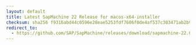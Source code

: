 ```yaml
---
layout: default
title: Latest SapMachine 22 Release for macos-x64-installer
checksum: sha256 f9316abd44c0596e28eae5253fdf7606f0de4af537c303471ab2b94465db3435
redirect_to:
  - https://github.com/SAP/SapMachine/releases/download/sapmachine-22.0.2/sapmachine-jre-22.0.2_macos-x64_bin.dmg
---
```

